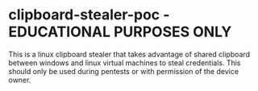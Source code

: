 # clipboard-stealer-poc - EDUCATIONAL PURPOSES ONLY
This is a linux clipboard stealer that takes advantage of shared clipboard between windows and linux virtual machines to steal credentials.
This should only be used during pentests or with permission of the device owner.
